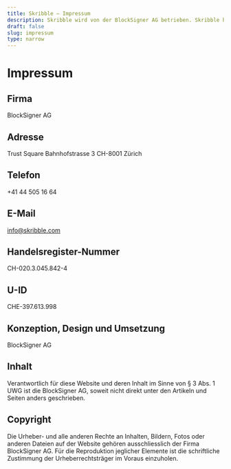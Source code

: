 ```yaml
---
title: Skribble – Impressum
description: Skribble wird von der BlockSigner AG betrieben. Skribble hat es sich zum Ziel gesetzt Vertragsprozesse zu digitalisieren. Seit der Gründung 2018 arbeitet ein wachsendes Team von Trust Shapern auf diese Zukunft hin.
draft: false
slug: impressum
type: narrow
---
```


# Impressum

## Firma
BlockSigner AG

## Adresse
Trust Square
Bahnhofstrasse 3
CH-8001 Zürich

## Telefon
+41 44 505 16 64

## E-Mail
[info@skribble.com](mailto:info@skribble.com "info@skribble.com")

## Handelsregister-Nummer
CH-020.3.045.842-4

## U-ID
CHE-397.613.998

## Konzeption, Design und Umsetzung
BlockSigner AG

## Inhalt
Verantwortlich für diese Website und deren Inhalt im Sinne von § 3 Abs. 1 UWG ist die BlockSigner AG, soweit nicht direkt unter den Artikeln und Seiten anders geschrieben.

## Copyright
Die Urheber- und alle anderen Rechte an Inhalten, Bildern, Fotos oder anderen Dateien auf der Website gehören ausschliesslich der Firma BlockSigner AG. Für die Reproduktion jeglicher Elemente ist die schriftliche Zustimmung der Urheberrechtsträger im Voraus einzuholen.
